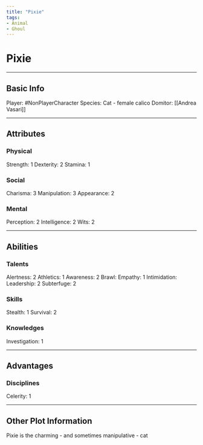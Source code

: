 ```yaml
---
title: "Pixie"
tags:
- Animal
- Ghoul
---
```


# Pixie
---
## Basic Info
Player: #NonPlayerCharacter 
Species: Cat - female calico
Domitor: [[Andrea Vasari]]

---

## Attributes
### Physical
Strength:  1
Dexterity: 2
Stamina: 1

### Social
Charisma: 3
Manipulation: 3
Appearance: 2

### Mental
Perception: 2
Intelligence: 2
Wits: 2

---

## Abilities
### Talents
Alertness: 2
Athletics: 1
Awareness: 2
Brawl:
Empathy: 1
Intimidation:
Leadership: 2
Subterfuge: 2

### Skills
Stealth: 1
Survival: 2

### Knowledges
Investigation: 1

---

## Advantages
### Disciplines
Celerity: 1

---
## Other Plot Information
Pixie is the charming - and sometimes manipulative - cat